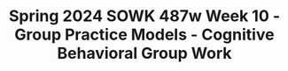 ---
layout: single_embed_slide
title: "Spring 2024 SOWK 487w Week 10 - Group Practice Models - Cognitive Behavioral Group Work"
presentation_id: fEqh4s
canonical_url: /presentations/fEqh4s/
slides:
  - slide_name: ../deck-12436-large-0.jpeg
    slide_thumbnail: ../deck-12436-thumb-0.jpeg
    slide_text: >
      <p>Treatment Groups Examples of CBGW, DBT, and Psychoeducation
      Dr. Jacob Campbell, LICSW at Heritage University Spring 2024 for SOWK 487</p>
      
  - slide_name: ../deck-12436-large-1.jpeg
    slide_thumbnail: ../deck-12436-thumb-1.jpeg
    slide_text: >
      <p>Trace All Five Fingers</p>
      
  - slide_name: ../deck-12436-large-2.jpeg
    slide_thumbnail: ../deck-12436-thumb-2.jpeg
    slide_text: >
      <p>Midcourse Feedback thank you for the feedback
      Positives Teaching methods Use of both textbook and journal articles Presentations Being a great person in general
      🥺 😢
      Negatives Long presentations All of the group work
      Didn’t Complete 15
      😭
      🤩 🥰😍
      Completed 7</p>
      
  - slide_name: ../deck-12436-large-3.jpeg
    slide_thumbnail: ../deck-12436-thumb-3.jpeg
    slide_text: >
      <p>Agenda The Plan for Week 10 Group Intervention Pitch Psychoeducational group skills Curriculum used with psychoeducational or CBGW Phases of the group process for CBGW Information about DBT Planning and implementation group</p>
      
  - slide_name: ../deck-12436-large-4.jpeg
    slide_thumbnail: ../deck-12436-thumb-4.jpeg
    slide_text: >
      <p>Assignment 04a Group Intervention Pitch Each group will make a short informal pitch for the group they plan to facilitate. As a group, students will share with their classmates their plan to implement their group (i.e., when and where) and the content they will do for their groups. These presentations should not be longer than ve minutes.
      fi
      Photo by Sven de Koe on Unsplash</p>
      
  - slide_name: ../deck-12436-large-5.jpeg
    slide_thumbnail: ../deck-12436-thumb-5.jpeg
    slide_text: >
      <p>Teaching and Delivering Information In Psychoeducation
      • Selecting optimum methods for delivering information based on participant factors
      • Demonstrating the meaningfulness of material among group members • Creating opportunities for group members to integrate new information with existing knowledge and skills;
      • Encouraging retention of new information by doing
      (Roots, 2017)</p>
      
  - slide_name: ../deck-12436-large-6.jpeg
    slide_thumbnail: ../deck-12436-thumb-6.jpeg
    slide_text: >
      <p>Abilities in Facilitators In Psychoeducation
      Capacity to self-re ect Supervision
      Education on preparing and delivering
      Knowledge of Group Process
      Normalizing without essentializing
      Interpersonal practice skills
      Connection with group
      fl
      (Roots, 2017)</p>
      
  - slide_name: ../deck-12436-large-7.jpeg
    slide_thumbnail: ../deck-12436-thumb-7.jpeg
    slide_text: >
      <p>ver sus
      Structured
      Responsive Groups
      Manualized
      Process-Oriented
      Integration of both processes (Roots, 2017)</p>
      
  - slide_name: ../deck-12436-large-8.jpeg
    slide_thumbnail: ../deck-12436-thumb-8.jpeg
    slide_text: >
      <p>Example Group Curricula
      Aggression Replacement Training</p>
      
  - slide_name: ../deck-12436-large-9.jpeg
    slide_thumbnail: ../deck-12436-thumb-9.jpeg
    slide_text: >
      <p>Cognitive Behavioral Therapy The basis for CBGW
      • Negative interpretations of
      What we think a ects how we act and feel.
      thoughts
      Thoughts
      • Patters of behavior that
      reinforce distorted thinking
      • Develop alternate ways of thinking
      Feelings What we feel a ects what we think and do
      Behavior What we do a ects what we think and feel
      ff
      ff
      ff
      (Rector, 2010)</p>
      
  - slide_name: ../deck-12436-large-10.jpeg
    slide_thumbnail: ../deck-12436-thumb-10.jpeg
    slide_text: >
      <p>The Buddy System
      Therapeutic Procedures For Cognitive-Behavioral Group Work
      Group Exercises Multiple Modeling Group Feedback Group Brainstorming Mutual Reinforcement
      (Tolman &amp; LeCroy, 2017)</p>
      
  - slide_name: ../deck-12436-large-11.jpeg
    slide_thumbnail: ../deck-12436-thumb-11.jpeg
    slide_text: >
      <p>Phases of Cognitive-Behavioral Group Work
      Beginning the Group
      Motivational Enhancement Phase
      Assessment Phase
      Intervention Phase
      Generalization Phase
      (Tolman &amp; LeCroy, 2017)</p>
      
  - slide_name: ../deck-12436-large-12.jpeg
    slide_thumbnail: ../deck-12436-thumb-12.jpeg
    slide_text: >
      <p>Phases of Cognitive-Behavioral Group Work Beginning the Group
      Motivational Enhancement Phase
      Assessment Phase
      Intervention Phase
      Generalization Phase
      Orientation
      Cohesion
      (Tolman &amp; LeCroy, 2017)</p>
      
  - slide_name: ../deck-12436-large-13.jpeg
    slide_thumbnail: ../deck-12436-thumb-13.jpeg
    slide_text: >
      <p>Phases of Cognitive-Behavioral Group Work Beginning the Group
      Motivational Enhancement Phase
      Assessment Phase
      Intervention Phase
      Generalization Phase
      Reluctance to speak
      Setting themselves apart
      Anger about being in treatment
      Speaking only to the group worker
      Denial of any serious problems
      Unwilling to provide self disclosure
      (Tolman &amp; LeCroy, 2017)</p>
      
  - slide_name: ../deck-12436-large-14.jpeg
    slide_thumbnail: ../deck-12436-thumb-14.jpeg
    slide_text: >
      <p>Phases of Cognitive-Behavioral Group Work Beginning the Group
      Motivational Enhancement Phase
      Assessment Phase
      Normalizing ambivalence Contrasting costs and bene ts of changing or resolving problems Eliciting and reinforcing selfmotivational statements Removing barriers to treatment
      Intervention Phase
      Generalization Phase
      Supporting self-e cacy Avoiding argumentations and early confrontation Providing clear advice Delivering continued feedback
      fi
      ffi
      (Tolman &amp; LeCroy, 2017)</p>
      
  - slide_name: ../deck-12436-large-15.jpeg
    slide_thumbnail: ../deck-12436-thumb-15.jpeg
    slide_text: >
      <p>Phases of Cognitive-Behavioral Group Work Beginning the Group
      Motivational Enhancement Phase
      Assessment Phase
      Intervention Phase
      Generalization Phase
      Gathering background information Using assessment tools Doing goal setting
      (Tolman &amp; LeCroy, 2017)</p>
      
  - slide_name: ../deck-12436-large-16.jpeg
    slide_thumbnail: ../deck-12436-thumb-16.jpeg
    slide_text: >
      <p>Grounding Techniques • Accessibility
      • Focused outward
      • Broad
      • Stay neutral
      • Present focused
      • Not relaxation
      • Scaling
      training</p>
      
  - slide_name: ../deck-12436-large-17.jpeg
    slide_thumbnail: ../deck-12436-thumb-17.jpeg
    slide_text: >
      <p>Phases of Cognitive-Behavioral Group Work Motivational Enhancement Phase
      Beginning the Group
      Assessment Phase
      Intervention Phase
      Generalization Phase
      Systematic Problem Solving
      Orient to systematic problem solving Identifying and de ning the problem and resources Generating alternative solutions
      Evaluating and selecting best set of solutions Preparing for implementation, and evaluating outcomes
      fi
      (Tolman &amp; LeCroy, 2017)</p>
      
  - slide_name: ../deck-12436-large-18.jpeg
    slide_thumbnail: ../deck-12436-thumb-18.jpeg
    slide_text: >
      <p>Phases of Cognitive-Behavioral Group Work Beginning the Group
      Motivational Enhancement Phase
      Assessment Phase
      Intervention Phase
      Generalization Phase
      Modeling Methods
      Group Members
      Group Worker
      Special Guests
      (Tolman &amp; LeCroy, 2017)</p>
      
  - slide_name: ../deck-12436-large-19.jpeg
    slide_thumbnail: ../deck-12436-thumb-19.jpeg
    slide_text: >
      <p>Phases of Cognitive-Behavioral Group Work Beginning the Group
      Motivational Enhancement Phase
      Assessment Phase
      Intervention Phase
      Generalization Phase
      Cognitive Change Methods
      Self-Centered Thinking Assuming the Worst Blaming Others Minimizing / Mislabeling
      (Tolman &amp; LeCroy, 2017)</p>
      
  - slide_name: ../deck-12436-large-20.jpeg
    slide_thumbnail: ../deck-12436-thumb-20.jpeg
    slide_text: >
      <p>Phases of Cognitive-Behavioral Group Work Beginning the Group
      Motivational Enhancement Phase
      Assessment Phase
      Intervention Phase
      Generalization Phase
      Community Interventions
      (Tolman &amp; LeCroy, 2017)</p>
      
  - slide_name: ../deck-12436-large-21.jpeg
    slide_thumbnail: ../deck-12436-thumb-21.jpeg
    slide_text: >
      <p>Phases of Cognitive-Behavioral Group Work Beginning the Group
      Motivational Enhancement Phase
      Assessment Phase
      Intervention Phase
      Generalization Phase
      Other
      Guided Group Exposure Relaxation Methods Operant Methods
      Relationship Enhancement Methods Small-Group Practice Procedures
      (Tolman &amp; LeCroy, 2017)</p>
      
  - slide_name: ../deck-12436-large-22.jpeg
    slide_thumbnail: ../deck-12436-thumb-22.jpeg
    slide_text: >
      <p>Phases of Cognitive-Behavioral Group Work Beginning the Group
      Motivational Enhancement Phase
      Assessment Phase
      Intervention Phase
      Generalization Phase
      The preparation for the transfer of skills to the world (Tolman &amp; LeCroy, 2017)</p>
      
  - slide_name: ../deck-12436-large-23.jpeg
    slide_thumbnail: ../deck-12436-thumb-23.jpeg
    slide_text: >
      <p>Dialectical theory states that reality is interrelated and connected, made of opposing forces, and always changing. In DBT, dialectics take the form of both a fundamental worldview as well as a method of persuasion (i.e., a set of communication strategies that the therapist uses to elicit change). (Rizvi et al., 2013, p. 76)</p>
      
  - slide_name: ../deck-12436-large-24.jpeg
    slide_thumbnail: ../deck-12436-thumb-24.jpeg
    slide_text: >
      <p>Dialectical Behavior Therapy Skills Distress tolerance will help you cope better with painful events by building up your resiliency and giving you new ways to soften the e ects of upsetting circumstances. Mindfulness will help you experience more fully the present moment while focusing less on painful experiences from the past or frightening possibilities in the future. Mindfulness will also give you tools to overcome habitual, negative judgments about yourself and others. Emotion regulation skills help you to recognize more clearly what you feel and then to observe each emotion without getting overwhelmed by it. The goal is to modulate your feelings without behaving in reactive, destructive ways. Interpersonal e ectiveness gives you new tools to express your beliefs and needs, set limits, and negotiate solutions to problems—all while protecting your relationships and treating others with respect.
      ff
      ff
      (McKay et al., 2007)</p>
      
  - slide_name: ../deck-12436-large-25.jpeg
    slide_thumbnail: ../deck-12436-thumb-25.jpeg
    slide_text: >
      <p>Developing Your Own Curriculum Include Discussion of the Following:
      • Objectives • Planned content • Short descriptions • In-depth details • Verbatim discussion • Tasks or roles
      Work with groups of four. Pick a topic for a group. Spend time thinking about what type of curriculum you would do, what parts you would include, and what are some of the information you would do. Plan one of the sessions.</p>
      
  - slide_name: ../deck-12436-large-26.jpeg
    slide_thumbnail: ../deck-12436-thumb-26.jpeg
    slide_text: >
      <p>Practice Facilitating a Group</p>
      
---
